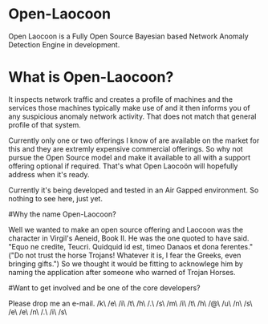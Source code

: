 # Open-Laocoon
Open Laocoon is a Fully Open Source Bayesian based Network Anomaly Detection Engine in development.

# What is Open-Laocoon?
It inspects network traffic and creates a profile of machines and the services those machines typically make use of and it then informs you of any suspicious anomaly network activity. That does not match that general profile of that system.

Currently only one or two offerings I know of are available on the market for this and they are extremly expensive commercial offerings. So why not pursue the Open Source model and make it available to all with a support offering optional if required. 
That's what Open Laocoön will hopefully address when it's ready.

Currently it's being developed and tested in an Air Gapped environment. So nothing to see here, just yet.

#Why the name Open-Laocoon?

Well we wanted to make an open source offering and Laocoon was the character in Virgil's Aeneid, Book II. He was the one quoted to have said. "Equo ne credite, Teucri. Quidquid id est, timeo Danaos et dona ferentes." 
("Do not trust the horse Trojans! Whatever it is, I fear the Greeks, even bringing gifts.") 
So we thought it would be fitting to acknowlege him by naming the application after someone who warned of Trojan Horses.

#Want to get involved and be one of the core developers?

Please drop me an e-mail.
/k\ /e\ /i\ /t\ /h\ /.\ /s\ /m\ /i\ /t\ /h\ /@\ /u\ /n\ /s\ /e\ /e\ /n\ /.\ /i\ /s\
